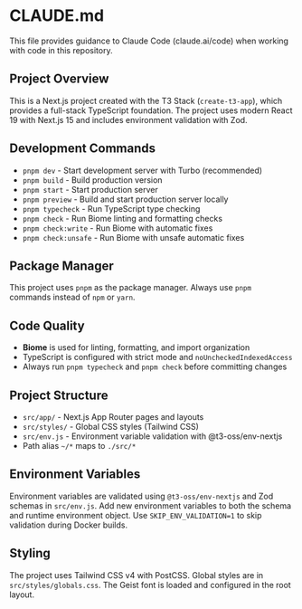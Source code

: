 # CLAUDE.md

This file provides guidance to Claude Code (claude.ai/code) when working with code in this repository.

## Project Overview

This is a Next.js project created with the T3 Stack (`create-t3-app`), which provides a full-stack TypeScript foundation. The project uses modern React 19 with Next.js 15 and includes environment validation with Zod.

## Development Commands

- `pnpm dev` - Start development server with Turbo (recommended)
- `pnpm build` - Build production version
- `pnpm start` - Start production server
- `pnpm preview` - Build and start production server locally
- `pnpm typecheck` - Run TypeScript type checking
- `pnpm check` - Run Biome linting and formatting checks
- `pnpm check:write` - Run Biome with automatic fixes
- `pnpm check:unsafe` - Run Biome with unsafe automatic fixes

## Package Manager

This project uses `pnpm` as the package manager. Always use `pnpm` commands instead of `npm` or `yarn`.

## Code Quality

- **Biome** is used for linting, formatting, and import organization
- TypeScript is configured with strict mode and `noUncheckedIndexedAccess`
- Always run `pnpm typecheck` and `pnpm check` before committing changes

## Project Structure

- `src/app/` - Next.js App Router pages and layouts
- `src/styles/` - Global CSS styles (Tailwind CSS)
- `src/env.js` - Environment variable validation with @t3-oss/env-nextjs
- Path alias `~/*` maps to `./src/*`

## Environment Variables

Environment variables are validated using `@t3-oss/env-nextjs` and Zod schemas in `src/env.js`. Add new environment variables to both the schema and runtime environment object. Use `SKIP_ENV_VALIDATION=1` to skip validation during Docker builds.

## Styling

The project uses Tailwind CSS v4 with PostCSS. Global styles are in `src/styles/globals.css`. The Geist font is loaded and configured in the root layout.